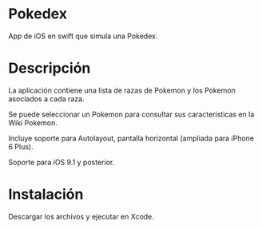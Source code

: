 # Pokedex

App de iOS en swift que simula una Pokedex.

# Descripción

La aplicación contiene una lista de razas de Pokemon y los Pokemon asociados a cada raza. 

Se puede seleccionar un Pokemon para consultar sus características en la Wiki Pokemon.

Incluye soporte para Autolayout, pantalla horizontal (ampliada para iPhone 6 Plus).

Soporte para iOS 9.1 y posterior.

# Instalación

Descargar los archivos y ejecutar en Xcode.